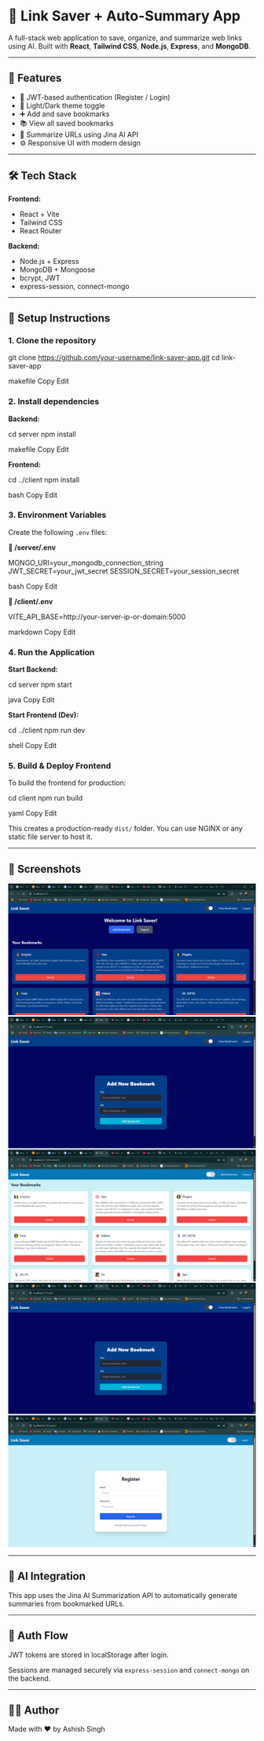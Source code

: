 # 🔖 Link Saver + Auto-Summary App

A full-stack web application to save, organize, and summarize web links using AI. Built with **React**, **Tailwind CSS**, **Node.js**, **Express**, and **MongoDB**.

---

## 🌟 Features

- 🔐 JWT-based authentication (Register / Login)
- 🌙 Light/Dark theme toggle
- ➕ Add and save bookmarks
- 📚 View all saved bookmarks
- 🤖 Summarize URLs using Jina AI API
- ⚙️ Responsive UI with modern design

---

## 🛠️ Tech Stack

**Frontend:**
- React + Vite
- Tailwind CSS
- React Router

**Backend:**
- Node.js + Express
- MongoDB + Mongoose
- bcrypt, JWT
- express-session, connect-mongo

---

## 🚀 Setup Instructions

### 1. Clone the repository

git clone https://github.com/your-username/link-saver-app.git
cd link-saver-app

makefile
Copy
Edit

### 2. Install dependencies

**Backend:**

cd server
npm install

makefile
Copy
Edit

**Frontend:**

cd ../client
npm install

bash
Copy
Edit

### 3. Environment Variables

Create the following `.env` files:

**📁 /server/.env**

MONGO_URI=your_mongodb_connection_string
JWT_SECRET=your_jwt_secret
SESSION_SECRET=your_session_secret

bash
Copy
Edit

**📁 /client/.env**

VITE_API_BASE=http://your-server-ip-or-domain:5000

markdown
Copy
Edit

### 4. Run the Application

**Start Backend:**

cd server
npm start

java
Copy
Edit

**Start Frontend (Dev):**

cd ../client
npm run dev

shell
Copy
Edit

### 5. Build & Deploy Frontend

To build the frontend for production:

cd client
npm run build

yaml
Copy
Edit

This creates a production-ready `dist/` folder. You can use NGINX or any static file server to host it.

---

## 📸 Screenshots

![Image 1](./assets/image1.png)
![Image 2](./assets/image2.png)
![Image 3](./assets/image3.png)
![Image 4](./assets/image4.png)
![Image 5](./assets/image5.png)

---

## 🧠 AI Integration

This app uses the Jina AI Summarization API to automatically generate summaries from bookmarked URLs.

---

## 🔐 Auth Flow

JWT tokens are stored in localStorage after login.

Sessions are managed securely via `express-session` and `connect-mongo` on the backend.

---

## 👨‍💻 Author

Made with ❤️ by Ashish Singh